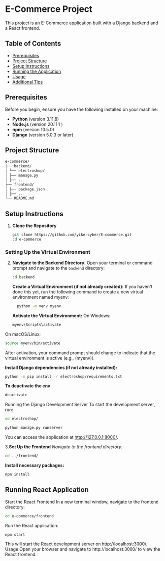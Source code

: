 # E-Commerce Project

This project is an E-Commerce application built with a Django backend and a React frontend.

## Table of Contents

- [Prerequisites](#prerequisites)
- [Project Structure](#project-structure)
- [Setup Instructions](#setup-instructions)
- [Running the Application](#running-the-application)
- [Usage](#usage)
- [Additional Tips](#additional-tips)

## Prerequisites

Before you begin, ensure you have the following installed on your machine:

- **Python** (version 3.11.8)
- **Node.js** (version 20.11.1 )
- **npm** (version 10.5.0)
- **Django** (version 5.0.3 or later)

## Project Structure

```bash
e-commerce/
├── backend/
│ └── electroshop/
│ ├── manage.py
│ ├── ...
├── frontend/
│ ├── package.json
│ ├── ...
└── README.md
```

## Setup Instructions

1. **Clone the Repository**

   ```bash
   git clone https://github.com/yike-cyber/E-commerce.git
   cd e-commerce
   ```

### Setting Up the Virtual Environment

2. **Navigate to the Backend Directory**:
   Open your terminal or command prompt and navigate to the `backend` directory:
   ```bash
   cd backend
   ```
   **Create a Virtual Environment (if not already created):**
   If you haven't done this yet, run the following command to create a new virtual environment named myenv:
   ```bash
     python -m venv myenv
   ```
   **Activate the Virtual Environment:**
   On Windows:
   ```bash
   myenv\Scripts\activate
   ```

On macOS/Linux:

```bash
source myenv/bin/activate
```

After activation, your command prompt should change to indicate that the virtual environment is active (e.g., (myenv)).

**Install Django dependencies (if not already installed):**

```bash
python -m pip install -r electroshop/requirements.txt

```

**To deactivate the env**

```bash
deactivate
```

Running the Django Development Server
To start the development server, run:

```bash
cd electroshop/
```

```bash
python manage.py runserver

```

You can access the application at http://127.0.0.1:8000/.

3.**Set Up the Frontend**
_Navigate to the frontend directory:_

```bash
cd ../frontend/
```

**Install necessary packages:**

```bash
npm install
```

## Running React Application

Start the React Frontend
In a new terminal window, navigate to the frontend directory:

```bash
cd e-commerce/frontend
```

Run the React application:

```bash
npm start
```

This will start the React development server on http://localhost:3000/.
Usage
Open your browser and navigate to http://localhost:3000/ to view the React frontend.
